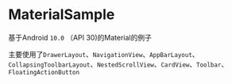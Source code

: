 # MaterialSample
 基于Android `10.0` （API 30)的Material的例子
 
 主要使用了`DrawerLayout`、`NavigationView`、`AppBarLayout`、`CollapsingToolbarLayout`、`NestedScrollView`、`CardView`、`Toolbar`、`FloatingActionButton`
